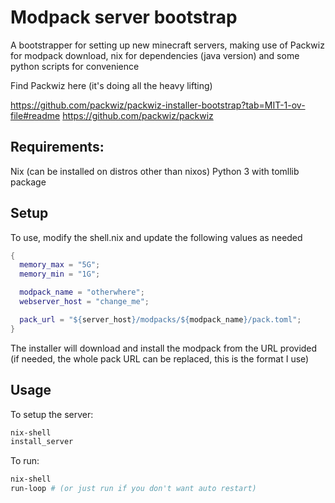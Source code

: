 # Modpack server bootstrap

A bootstrapper for setting up new minecraft servers, making use of Packwiz for modpack download, nix for dependencies (java version) and some python scripts for convenience

Find Packwiz here (it's doing all the heavy lifting)

https://github.com/packwiz/packwiz-installer-bootstrap?tab=MIT-1-ov-file#readme
https://github.com/packwiz/packwiz


## Requirements:

Nix (can be installed on distros other than nixos)
Python 3 with tomllib package

## Setup

To use, modify the shell.nix and update the following values as needed

```nix
{
  memory_max = "5G";
  memory_min = "1G";

  modpack_name = "otherwhere";
  webserver_host = "change_me";

  pack_url = "${server_host}/modpacks/${modpack_name}/pack.toml";
}
```

The installer will download and install the modpack from the URL provided
(if needed, the whole pack URL can be replaced, this is the format I use)


## Usage

To setup the server:

```bash
nix-shell
install_server
```

To run:

```bash
nix-shell
run-loop # (or just run if you don't want auto restart)
```
